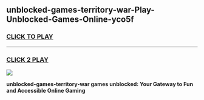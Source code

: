 
## unblocked-games-territory-war-Play-Unblocked-Games-Online-yco5f
<h3>
<a href="https://premium76.site?title=unblocked-games-territory-war&ref=24A">CLICK TO PLAY</a></h3>
<hr>

<h3>
<a href="https://premium76.site?title=unblocked-games-territory-war&ref=24A">CLICK 2 PLAY</a>
  
</h3>

<a href="https://premium76.site?title=unblocked-games-territory-war&ref=24A"><img src="https://clearcache.store/games.png"></a>


**unblocked-games-territory-war games unblocked: Your Gateway to Fun and Accessible Online Gaming**
